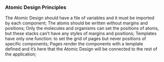 ### Atomic Design Principles

The Atomic Design should have a file of variables and it must be imported by each component;
The atoms should be written without margins and positions;
Only the molecules and organisms can set the positions of atoms, but these stacks can’t have any styles of margins and positions;
Templates have only one function: to set the grid of pages but never positions of specific components;
Pages render the components with a template defined and it’s here that the Atomic Design will be connected to the rest of the application;
